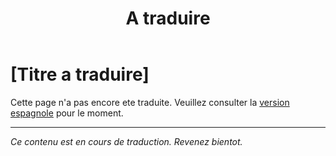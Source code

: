 ﻿---
title: [A traduire]
---

<!-- TODO: translation missing - French version -->

# [Titre a traduire]

Cette page n'a pas encore ete traduite. Veuillez consulter la [version espagnole](/es/mitos-generales-4) pour le moment.

---

*Ce contenu est en cours de traduction. Revenez bientot.*

